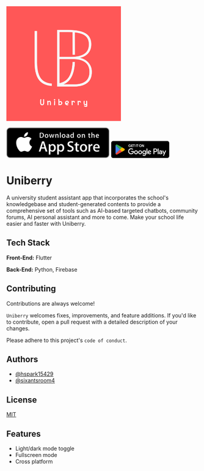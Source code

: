 
<img src="https://github.com/hspark15429/uniberry/blob/main/assets/icon.png" width="300">

[![Install](assets/appstoredownload.svg)](https://apps.apple.com/jp/app/uniberry/id6456405384)
[![Install](assets/playstoredownload.png)](https://play.google.com/store/apps/details?id=com.uniberry.gtk_flutter)

# Uniberry

A university student assistant app that incorporates the school's knowledgebase and student-generated contents to provide a comprehensive set of tools such as AI-based targeted chatbots, community forums, AI personal assistant and more to come. Make your school life easier and faster with Uniberry.


## Tech Stack

**Front-End:** Flutter

**Back-End:** Python, Firebase


## Contributing

Contributions are always welcome!

`Uniberry` welcomes fixes, improvements, and feature additions. If you'd like to contribute, open a pull request with a detailed description of your changes.

Please adhere to this project's `code of conduct`.


## Authors

- [@hspark15429](https://github.com/hspark15429)
- [@sixantsroom4](https://github.com/sixantsroom4)


## License

[MIT](https://choosealicense.com/licenses/mit/)


## Features

- Light/dark mode toggle
- Fullscreen mode
- Cross platform

